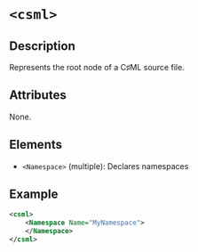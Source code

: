 # `<csml>`

## Description

Represents the root node of a C♯ML source file.

## Attributes

None.

## Elements

- `<Namespace>` (multiple): Declares namespaces

## Example

```xml
<csml>
    <Namespace Name="MyNamespace">
    </Namespace>
</csml>
```
